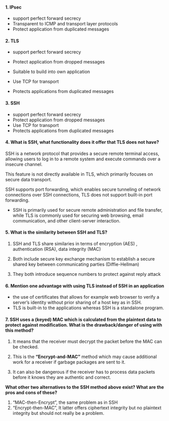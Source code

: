#### 1. IPsec

- support perfect forward secrecy
- Transparent to ICMP and transport layer protocols
- Protect application from duplicated messages



#### 2. TLS

- support perfect forward secrecy

- Protect application from dropped messages
- Suitable to build into own application
- Use TCP for transport
- Protects applications from duplicated messages



#### 3. SSH

- support perfect forward secrecy
- Protect application from dropped messages
- Use TCP for transport
- Protects applications from duplicated messages



#### 4. What is SSH, what functionality does it offer that TLS does not have?

SSH is a network protocol that provides a secure remote terminal access, allowing users to log in to a remote system and execute commands over a insecure channel.

This feature is not directly available in TLS, which primarily focuses on secure data transport.

SSH supports port forwarding, which enables secure tunneling of network connections over SSH connections, TLS does not support built-in port forwarding.

- SSH is primarily used for secure remote administration and file transfer, while TLS is commonly used for securing web browsing, email communication, and other client-server interaction.



#### 5. What is the similarity between SSH and TLS?

1. SSH and TLS share similaries in terms of encryption (AES) , authentication (RSA), data integrity (MAC)

2. Both include secure key exchange mechanism to establish a secure shared key between communicating parties (Diffie-Hellman)

3. They both introduce sequence numbers to protect against reply attack



#### 6. Mention one advantage with using TLS instead of SSH in an application

- the use of certificates that allows for example web browser to verify a server’s identity without prior sharing of a host key as in SSH.
- TLS is built-in to the applications whereas SSH is a standalone program.



#### 7. SSH uses a (keyed) MAC which is calculated from the plaintext data to protect against modification. What is the drawback/danger of using with this method?

1. It means that the receiver must decrypt the packet before the MAC can be checked.

2. This is the **“Encrypt-and-MAC”** method which may cause additional work for a receiver if garbage packages are sent to it.
3. It can also be dangerous if the receiver has to process data packets before it knows they are authentic and correct.

**What other two alternatives to the SSH method above exist? What are the pros and cons of these?**

1. “MAC-then-Encrypt”, the same problem as in SSH
2. “Encrypt-then-MAC”, It latter offers ciphertext integrity but no plaintext integrity but should not really be a problem.

